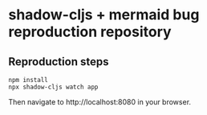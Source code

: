 # shadow-cljs + mermaid bug reproduction repository

## Reproduction steps

``` shell
npm install
npx shadow-cljs watch app
```

Then navigate to http://localhost:8080 in your browser.
